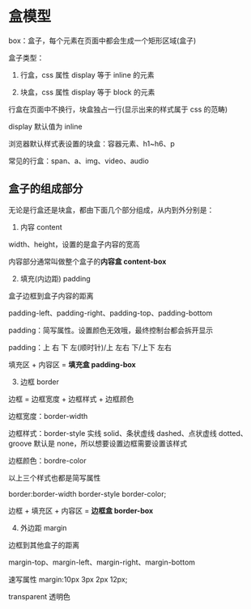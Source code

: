# 盒模型

box：盒子，每个元素在页面中都会生成一个矩形区域(盒子)

盒子类型：

1. 行盒，css 属性 display 等于 inline 的元素

2. 块盒，css 属性 display 等于 block 的元素

行盒在页面中不换行，块盒独占一行(显示出来的样式属于 css 的范畴)

display 默认值为 inline

浏览器默认样式表设置的块盒：容器元素、h1~h6、p

常见的行盒：span、a、img、video、audio

## 盒子的组成部分

无论是行盒还是块盒，都由下面几个部分组成，从内到外分别是：

1. 内容 content

width、height，设置的是盒子内容的宽高

内容部分通常叫做整个盒子的**内容盒 content-box**

2. 填充(内边距) padding

盒子边框到盒子内容的距离

padding-left、padding-right、padding-top、padding-bottom

padding：简写属性。设置颜色无效哦，最终控制台都会拆开显示

padding：上 右 下 左(顺时针)/上 左右 下/上下 左右

填充区 + 内容区 = **填充盒 padding-box**

3. 边框 border

边框 = 边框宽度 + 边框样式 + 边框颜色

边框宽度：border-width

边框样式：border-style 实线 solid、条状虚线 dashed、点状虚线 dotted、groove 默认是 none，所以想要设置边框需要设置该样式

边框颜色：bordre-color

以上三个样式也都是简写属性

border:border-width border-style border-color;

边框 + 填充区 + 内容区 = **边框盒 border-box**

4. 外边距 margin

边框到其他盒子的距离

margin-top、margin-left、margin-right、margin-bottom

速写属性 margin:10px 3px 2px 12px;

transparent 透明色
